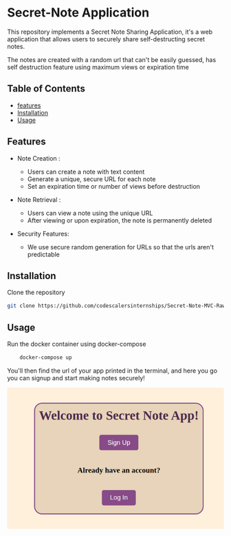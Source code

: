 # Secret-Note Application

This repository implements a Secret Note Sharing Application, it's a web application that allows users to securely share self-destructing secret notes.

The notes are created with a random url that can't be easily guessed, has self destruction feature using maximum views or expiration time

## Table of Contents

- [features](#features)
- [Installation](#installation)
- [Usage](#usage)

## Features
- Note Creation :

    - Users can create a note with text content
    - Generate a unique, secure URL for each note
    - Set an expiration time or number of views before destruction
- Note Retrieval :

    - Users can view a note using the unique URL
    - After viewing or upon expiration, the note is permanently deleted
- Security Features:

    - We use secure random generation for URLs so that the urls aren't predictable

## Installation

Clone the repository

   ```bash
   git clone https://github.com/codescalersinternships/Secret-Note-MVC-Rawan-Mostafa.git
   ```

## Usage
Run the docker container using docker-compose
```bash
    docker-compose up
```
You'll then find the url of your app printed in the terminal, and here you go you can signup and start making notes securely!

![alt text](image.png)